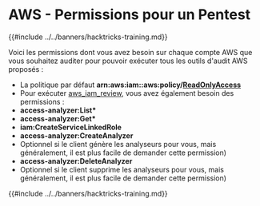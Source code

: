 # AWS - Permissions pour un Pentest

{{#include ../../banners/hacktricks-training.md}}

Voici les permissions dont vous avez besoin sur chaque compte AWS que vous souhaitez auditer pour pouvoir exécuter tous les outils d'audit AWS proposés :

- La politique par défaut **arn:aws:iam::aws:policy/**[**ReadOnlyAccess**](https://us-east-1.console.aws.amazon.com/iam/home#/policies/arn:aws:iam::aws:policy/ReadOnlyAccess)
- Pour exécuter [aws_iam_review](https://github.com/carlospolop/aws_iam_review), vous avez également besoin des permissions :
- **access-analyzer:List\***
- **access-analyzer:Get\***
- **iam:CreateServiceLinkedRole**
- **access-analyzer:CreateAnalyzer**
- Optionnel si le client génère les analyseurs pour vous, mais généralement, il est plus facile de demander cette permission)
- **access-analyzer:DeleteAnalyzer**
- Optionnel si le client supprime les analyseurs pour vous, mais généralement, il est plus facile de demander cette permission)

{{#include ../../banners/hacktricks-training.md}}
